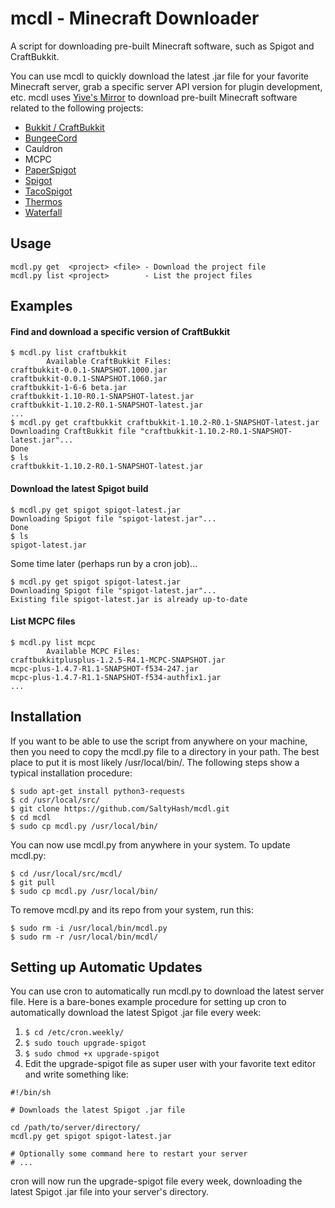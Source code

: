 # mcdl - Minecraft Downloader
A script for downloading pre-built Minecraft software, such as Spigot and CraftBukkit.

You can use mcdl to quickly download the latest .jar file for your favorite Minecraft server, grab a specific server API version for plugin development, etc. mcdl uses [Yive's Mirror](https://yivesmirror.com/) to download pre-built Minecraft software related to the following projects:
* [Bukkit / CraftBukkit](https://bukkit.org/)
* [BungeeCord](https://www.spigotmc.org/)
* Cauldron
* MCPC
* [PaperSpigot](https://github.com/PaperMC/Paper)
* [Spigot](https://www.spigotmc.org/)
* [TacoSpigot](https://github.com/TacoSpigot/TacoSpigot)
* [Thermos](https://cyberdynecc.github.io/Thermos/)
* [Waterfall](https://github.com/WaterfallMC/Waterfall)

## Usage
```
mcdl.py get  <project> <file> - Download the project file
mcdl.py list <project>        - List the project files
```

## Examples
#### Find and download a specific version of CraftBukkit
```
$ mcdl.py list craftbukkit
        Available CraftBukkit Files:
craftbukkit-0.0.1-SNAPSHOT.1000.jar
craftbukkit-0.0.1-SNAPSHOT.1060.jar
craftbukkit-1-6-6 beta.jar
craftbukkit-1.10-R0.1-SNAPSHOT-latest.jar
craftbukkit-1.10.2-R0.1-SNAPSHOT-latest.jar
...
$ mcdl.py get craftbukkit craftbukkit-1.10.2-R0.1-SNAPSHOT-latest.jar
Downloading CraftBukkit file "craftbukkit-1.10.2-R0.1-SNAPSHOT-latest.jar"...
Done
$ ls
craftbukkit-1.10.2-R0.1-SNAPSHOT-latest.jar
```

#### Download the latest Spigot build
```
$ mcdl.py get spigot spigot-latest.jar
Downloading Spigot file "spigot-latest.jar"...
Done
$ ls
spigot-latest.jar
```
Some time later (perhaps run by a cron job)...
```
$ mcdl.py get spigot spigot-latest.jar
Downloading Spigot file "spigot-latest.jar"...
Existing file spigot-latest.jar is already up-to-date
```

#### List MCPC files
```
$ mcdl.py list mcpc
        Available MCPC Files:
craftbukkitplusplus-1.2.5-R4.1-MCPC-SNAPSHOT.jar
mcpc-plus-1.4.7-R1.1-SNAPSHOT-f534-247.jar
mcpc-plus-1.4.7-R1.1-SNAPSHOT-f534-authfix1.jar
...
```

## Installation
If you want to be able to use the script from anywhere on your machine, then you need to copy the mcdl.py file to a directory in your path.  The best place to put it is most likely /usr/local/bin/.  The following steps show a typical installation procedure:
```
$ sudo apt-get install python3-requests
$ cd /usr/local/src/
$ git clone https://github.com/SaltyHash/mcdl.git
$ cd mcdl
$ sudo cp mcdl.py /usr/local/bin/
```
You can now use mcdl.py from anywhere in your system.  To update mcdl.py:
```
$ cd /usr/local/src/mcdl/
$ git pull
$ sudo cp mcdl.py /usr/local/bin/
```
To remove mcdl.py and its repo from your system, run this:
```
$ sudo rm -i /usr/local/bin/mcdl.py
$ sudo rm -r /usr/local/bin/mcdl/
```

## Setting up Automatic Updates
You can use cron to automatically run mcdl.py to download the latest server file.  Here is a bare-bones example procedure for setting up cron to automatically download the latest Spigot .jar file every week:
1. `$ cd /etc/cron.weekly/`
1. `$ sudo touch upgrade-spigot`
1. `$ sudo chmod +x upgrade-spigot`
1. Edit the upgrade-spigot file as super user with your favorite text editor and write something like:
```
#!/bin/sh

# Downloads the latest Spigot .jar file

cd /path/to/server/directory/
mcdl.py get spigot spigot-latest.jar

# Optionally some command here to restart your server
# ...
```
cron will now run the upgrade-spigot file every week, downloading the latest Spigot .jar file into your server's directory.
